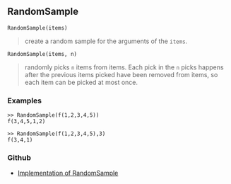 ## RandomSample

```
RandomSample(items)
```

> create a random sample for the arguments of the `items`.

```
RandomSample(items, n)
```

> randomly picks `n` items from items. Each pick in the `n` picks happens after the previous items picked have been removed from items, so each item can be picked at most once.

### Examples

```
>> RandomSample(f(1,2,3,4,5))
f(3,4,5,1,2)

>> RandomSample(f(1,2,3,4,5),3)
f(3,4,1)
```

### Github

* [Implementation of RandomSample](https://github.com/axkr/symja_android_library/blob/master/symja_android_library/matheclipse-core/src/main/java/org/matheclipse/core/builtin/RandomFunctions.java#L734) 

